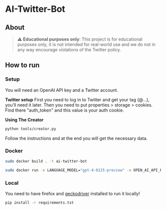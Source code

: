 # AI-Twitter-Bot

## About
> :warning: **Educational purposes only**: This project is for educational purposes only, it is not intended for real-world use and we do not in any way encourage violations of the Twitter policy.



## How to run
### Setup
You will need an OpenAI API key and a Twitter account.

**Twitter setup**
First you need to log in to Twitter and get your tag (@...), you'll need it later.
Then you need to put properties > storage > cookies. Find there "auth_token" and this value is your auth cookie.

**Using The Creator**
```bash
python tools/creator.py
```
Follow the instructions and at the end you will get the necessary data.


### Docker
```bash
sudo docker build . -t ai-twitter-bot
```

```bash
sudo docker run -e LANGUAGE_MODEL="gpt-4-0125-preview" -e OPEN_AI_API_KEY="<your OpenAI api key>" -e TWITTER_USER_TAG="<your twitter tag>" -e TWITTER_AUTH_COOKIE="<your twitter auth cookie>" -e AI_PERSONALITY_PROMPT='<personality prompt created by The Creator>' ai-twitter-bot
```


### Local
You need to have firefox and [geckodriver](https://github.com/mozilla/geckodriver) installed to run it locally!

```bash
pip install -r requirements.txt
```



